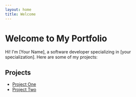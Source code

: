 ```yaml
---
layout: home
title: Welcome
---
```


# Welcome to My Portfolio

Hi! I'm [Your Name], a software developer specializing in [your specialization]. Here are some of my projects:

## Projects

- [Project One](./projects/project1.md)
- [Project Two](./projects/project2.md)

